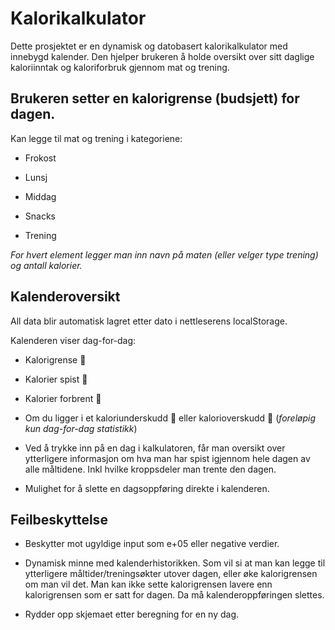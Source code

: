 # Kalorikalkulator

Dette prosjektet er en dynamisk og datobasert kalorikalkulator med innebygd kalender. Den hjelper brukeren å holde oversikt over sitt daglige kaloriinntak og kaloriforbruk gjennom mat og trening.

## Brukeren setter en kalorigrense (budsjett) for dagen.

Kan legge til mat og trening i kategoriene:

* Frokost

* Lunsj

* Middag

* Snacks

* Trening

_For hvert element legger man inn navn på maten (eller velger type trening) og antall kalorier._

## Kalenderoversikt

All data blir automatisk lagret etter dato i nettleserens localStorage.

Kalenderen viser dag-for-dag:

* Kalorigrense 🎯

* Kalorier spist 🍔

* Kalorier forbrent 💪

* Om du ligger i et kaloriunderskudd 🥦 eller kalorioverskudd 🍕 (_foreløpig kun dag-for-dag statistikk_)

* Ved å trykke inn på en dag i kalkulatoren, får man oversikt over ytterligere informasjon om hva man har spist igjennom hele dagen av alle måltidene. Inkl hvilke kroppsdeler man trente den dagen.

* Mulighet for å slette en dagsoppføring direkte i kalenderen.

## Feilbeskyttelse

* Beskytter mot ugyldige input som e+05 eller negative verdier.

* Dynamisk minne med kalenderhistorikken. Som vil si at man kan legge til ytterligere måltider/treningsøkter utover dagen, eller øke kalorigrensen om man vil det. Man kan ikke sette kalorigrensen lavere enn
  kalorigrensen som er satt for dagen. Da må kalenderoppføringen slettes.

* Rydder opp skjemaet etter beregning for en ny dag.

